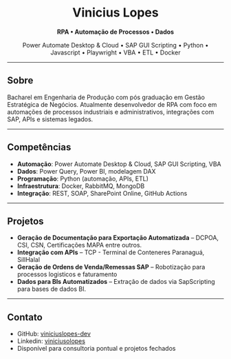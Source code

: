 <h1 align="center">Vinicius Lopes</h1>
<p align="center"><strong>RPA • Automação de Processos • Dados</strong></p>
<p align="center">Power Automate Desktop & Cloud • SAP GUI Scripting • Python • Javascript • Playwright • VBA • ETL • Docker</p>

---

## Sobre
Bacharel em Engenharia de Produção com pós graduação em Gestão Estratégica de Negócios. Atualmente desenvolvedor de RPA com foco em automações de processos industriais e administrativos, integrações com SAP, APIs e sistemas legados.

---

## Competências
- **Automação**: Power Automate Desktop & Cloud, SAP GUI Scripting, VBA  
- **Dados**: Power Query, Power BI, modelagem DAX  
- **Programação**: Python (automação, APIs, ETL)  
- **Infraestrutura**: Docker, RabbitMQ, MongoDB  
- **Integração**: REST, SOAP, SharePoint Online, GitHub Actions  

---

## Projetos
- **Geração de Documentação para Exportação Automatizada** – DCPOA, CSI, CSN, Certificações MAPA entre outros.
- **Integração com APIs** – TCP - Terminal de Conteneres Paranaguá, SillHalal
- **Geração de Ordens de Venda/Remessas SAP** – Robotização para processos logisticos e faturamento
- **Dados para BIs Automatizados** – Extração de dados via SapScripting para bases de dados BI.

---

## Contato
- GitHub: [viniciuslopes-dev](https://github.com/viniciuslopes-dev)
- Linkedin: [viniciusolopes](https://www.linkedin.com/in/viniciusolopes/)  
- Disponível para consultoria pontual e projetos fechados
